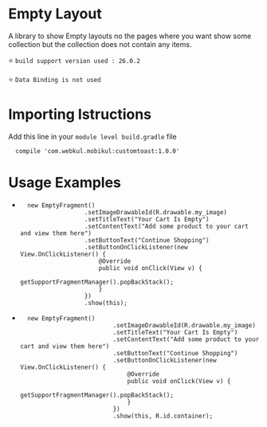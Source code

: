 # Empty Layout

A library to show Empty layouts no the pages where you want show some collection but the collection does not contain any items.

:star:  `build support version used : 26.0.2 `

:star:  `Data Binding is not used`

# Importing Istructions

Add this line in your `module level build.gradle` file

```
  compile 'com.webkul.mobikul:customtoast:1.0.0'
```

# Usage Examples

*       new EmptyFragment()
                        .setImageDrawableId(R.drawable.my_image)
                        .setTitleText("Your Cart Is Empty")
                        .setContentText("Add some product to your cart and view them here")
                        .setButtonText("Continue Shopping")
                        .setButtonOnClickListener(new View.OnClickListener() {
                            @Override
                            public void onClick(View v) {
                                getSupportFragmentManager().popBackStack();
                            }
                        })
                        .show(this);
                        
*       new EmptyFragment()
                                .setImageDrawableId(R.drawable.my_image)
                                .setTitleText("Your Cart Is Empty")
                                .setContentText("Add some product to your cart and view them here")
                                .setButtonText("Continue Shopping")
                                .setButtonOnClickListener(new View.OnClickListener() {
                                    @Override
                                    public void onClick(View v) {
                                        getSupportFragmentManager().popBackStack();
                                    }
                                })
                                .show(this, R.id.container);
